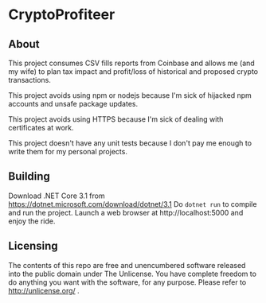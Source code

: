 CryptoProfiteer
==========

About
-----
This project consumes CSV fills reports from Coinbase and allows me (and my wife) to plan tax impact and profit/loss of historical and proposed crypto transactions.

This project avoids using npm or nodejs because I'm sick of hijacked npm accounts and unsafe package updates.

This project avoids using HTTPS because I'm sick of dealing with certificates at work.

This project doesn't have any unit tests because I don't pay me enough to write them for my personal projects.

Building
--------
Download .NET Core 3.1 from https://dotnet.microsoft.com/download/dotnet/3.1
Do `dotnet run` to compile and run the project.
Launch a web browser at http://localhost:5000 and enjoy the ride.

Licensing
---------
The contents of this repo are free and unencumbered software released into the public domain under The Unlicense. You have complete freedom to do anything you want with the software, for any purpose. Please refer to <http://unlicense.org/> .